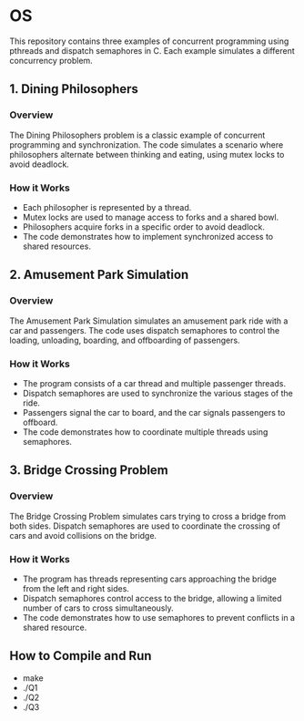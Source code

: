 # OS 

This repository contains three examples of concurrent programming using pthreads and dispatch semaphores in C. Each example simulates a different concurrency problem.

## 1. Dining Philosophers

### Overview
The Dining Philosophers problem is a classic example of concurrent programming and synchronization. The code simulates a scenario where philosophers alternate between thinking and eating, using mutex locks to avoid deadlock.

### How it Works
- Each philosopher is represented by a thread.
- Mutex locks are used to manage access to forks and a shared bowl.
- Philosophers acquire forks in a specific order to avoid deadlock.
- The code demonstrates how to implement synchronized access to shared resources.

## 2. Amusement Park Simulation

### Overview
The Amusement Park Simulation simulates an amusement park ride with a car and passengers. The code uses dispatch semaphores to control the loading, unloading, boarding, and offboarding of passengers.

### How it Works
- The program consists of a car thread and multiple passenger threads.
- Dispatch semaphores are used to synchronize the various stages of the ride.
- Passengers signal the car to board, and the car signals passengers to offboard.
- The code demonstrates how to coordinate multiple threads using semaphores.

## 3. Bridge Crossing Problem

### Overview
The Bridge Crossing Problem simulates cars trying to cross a bridge from both sides. Dispatch semaphores are used to coordinate the crossing of cars and avoid collisions on the bridge.

### How it Works
- The program has threads representing cars approaching the bridge from the left and right sides.
- Dispatch semaphores control access to the bridge, allowing a limited number of cars to cross simultaneously.
- The code demonstrates how to use semaphores to prevent conflicts in a shared resource.

## How to Compile and Run
- make
- ./Q1
- ./Q2
- ./Q3